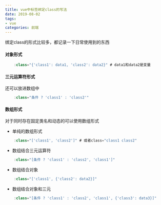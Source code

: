```yaml
---
title: vue中标签绑定class的写法
date: 2019-08-02
tags:
- vue
categories: 前端
---
```


绑定class的形式比较多，都记录一下日常使用到的东西

<!-- more --->
#### 对象形式
```js 
    :class="{'class1': data1, 'class2': data2}" # data1和data2是变量
```

#### 三元运算符形式
还可以放进数组中
```js
    :class="条件 ? 'class1' : 'class2'"
```

#### 数组形式
对于同时存在固定类名和动态的可以使用数组形式

- 单纯的数组形式
```js
    :class="['class1', 'class2']" # 或者class="class1 class2"
```

- 数组结合三元运算符
```js
    :class="[条件 ? 'class1' : 'class2', 'class1']"
```

- 数组结合对象
```js
    :class="['class1', {'class2': data2}]"
```

- 数组结合对象和三元
```js
    :class="[条件 ? 'class1' : 'class2', 'class1', {'class3': data3}]"
```
